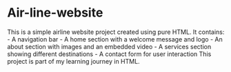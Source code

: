 # Air-line-website
This is a simple airline website project created using pure HTML.  It contains: - A navigation bar - A home section with a welcome message and logo - An about section with images and an embedded video - A services section showing different destinations - A contact form for user interaction  This project is part of my learning journey in HTML.
